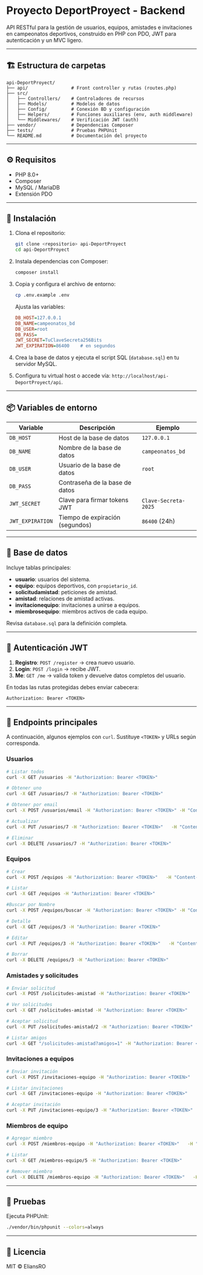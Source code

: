 # Proyecto DeportProyect - Backend

API RESTful para la gestión de usuarios, equipos, amistades e invitaciones en campeonatos deportivos, construido en PHP con PDO, JWT para autenticación y un MVC ligero.

---

## 🏗️ Estructura de carpetas

```
api-DeportProyect/
├── api/                # Front controller y rutas (routes.php)
├── src/
│   ├── Controllers/    # Controladores de recursos
│   ├── Models/         # Modelos de datos
│   ├── Config/         # Conexión BD y configuración
│   ├── Helpers/        # Funciones auxiliares (env, auth middleware)
│   └── Middlewares/    # Verificación JWT (auth)
├── vendor/             # Dependencias Composer
├── tests/              # Pruebas PHPUnit
└── README.md           # Documentación del proyecto
```

---

## ⚙️ Requisitos

- PHP 8.0+
- Composer
- MySQL / MariaDB
- Extensión PDO

---

## 🚀 Instalación

1. Clona el repositorio:

   ```bash
   git clone <repositorio> api-DeportProyect
   cd api-DeportProyect
   ```

2. Instala dependencias con Composer:

   ```bash
   composer install
   ```

3. Copia y configura el archivo de entorno:

   ```bash
   cp .env.example .env
   ```

   Ajusta las variables:

   ```ini
   DB_HOST=127.0.0.1
   DB_NAME=campeonatos_bd
   DB_USER=root
   DB_PASS=
   JWT_SECRET=TuClaveSecreta256Bits
   JWT_EXPIRATION=86400    # en segundos
   ```

4. Crea la base de datos y ejecuta el script SQL (`database.sql`) en tu servidor MySQL.

5. Configura tu virtual host o accede vía: `http://localhost/api-DeportProyect/api`.

---

## 📦 Variables de entorno

| Variable         | Descripción                     | Ejemplo              |
| ---------------- | ------------------------------- | -------------------- |
| `DB_HOST`        | Host de la base de datos        | `127.0.0.1`          |
| `DB_NAME`        | Nombre de la base de datos      | `campeonatos_bd`     |
| `DB_USER`        | Usuario de la base de datos     | `root`               |
| `DB_PASS`        | Contraseña de la base de datos  |                      |
| `JWT_SECRET`     | Clave para firmar tokens JWT    | `Clave-Secreta-2025` |
| `JWT_EXPIRATION` | Tiempo de expiración (segundos) | `86400` (24h)        |

---

## 💾 Base de datos

Incluye tablas principales:

- **usuario**: usuarios del sistema.
- **equipo**: equipos deportivos, con `propietario_id`.
- **solicitudamistad**: peticiones de amistad.
- **amistad**: relaciones de amistad activas.
- **invitacionequipo**: invitaciones a unirse a equipos.
- **miembrosequipo**: miembros activos de cada equipo.

Revisa `database.sql` para la definición completa.

---

## 🔐 Autenticación JWT

1. **Registro**: `POST /register` → crea nuevo usuario.
2. **Login**: `POST /login` → recibe JWT.
3. **Me**: `GET /me` → valida token y devuelve datos completos del usuario.

En todas las rutas protegidas debes enviar cabecera:

```
Authorization: Bearer <TOKEN>
```

---

## 📑 Endpoints principales

A continuación, algunos ejemplos con `curl`. Sustituye `<TOKEN>` y URLs según corresponda.

### Usuarios

```bash
# Listar todos
curl -X GET /usuarios -H "Authorization: Bearer <TOKEN>"

# Obtener uno
curl -X GET /usuarios/7 -H "Authorization: Bearer <TOKEN>"

# Obtener por email
curl -X POST /usuarios/email -H "Authorization: Bearer <TOKEN>" -H "Content-Type: application/json" -d '{"email":"john.doe@ejemplo.com"}'

# Actualizar
curl -X PUT /usuarios/7 -H "Authorization: Bearer <TOKEN>"   -H "Content-Type: application/json" -d '{"ciudad":"Medellín"}'

# Eliminar
curl -X DELETE /usuarios/7 -H "Authorization: Bearer <TOKEN>"
```

### Equipos

```bash
# Crear
curl -X POST /equipos -H "Authorization: Bearer <TOKEN>"   -H "Content-Type: application/json" -d '{"nombre":"Team A","anio_fundacion":2020}'

# Listar
curl -X GET /equipos -H "Authorization: Bearer <TOKEN>"

#Buscar por Nombre
curl -X POST /equipos/buscar -H "Authorization: Bearer <TOKEN>" -H "Content-Type: application/json" -d '{"nombre":"Example"}'

# Detalle
curl -X GET /equipos/3 -H "Authorization: Bearer <TOKEN>"

# Editar
curl -X PUT /equipos/3 -H "Authorization: Bearer <TOKEN>"   -H "Content-Type: application/json" -d '{"descripcion":"Club local"}'

# Borrar
curl -X DELETE /equipos/3 -H "Authorization: Bearer <TOKEN>"
```

### Amistades y solicitudes

```bash
# Enviar solicitud
curl -X POST /solicitudes-amistad -H "Authorization: Bearer <TOKEN>"   -H "Content-Type: application/json" -d '{"para_usuario_id":10}'

# Ver solicitudes
curl -X GET /solicitudes-amistad -H "Authorization: Bearer <TOKEN>"

# Aceptar solicitud
curl -X PUT /solicitudes-amistad/2 -H "Authorization: Bearer <TOKEN>"   -H "Content-Type: application/json" -d '{"estado":"aceptado"}'

# Listar amigos
curl -X GET "/solicitudes-amistad?amigos=1" -H "Authorization: Bearer <TOKEN>"
```

### Invitaciones a equipos

```bash
# Enviar invitación
curl -X POST /invitaciones-equipo -H "Authorization: Bearer <TOKEN>"   -H "Content-Type: application/json" -d '{"para_usuario_id":9,"equipo_id":5,"mensaje":"Únete!"}'

# Listar invitaciones
curl -X GET /invitaciones-equipo -H "Authorization: Bearer <TOKEN>"

# Aceptar invitación
curl -X PUT /invitaciones-equipo/3 -H "Authorization: Bearer <TOKEN>"   -H "Content-Type: application/json" -d '{"estado":"aceptado"}'
```

### Miembros de equipo

```bash
# Agregar miembro
curl -X POST /miembros-equipo -H "Authorization: Bearer <TOKEN>"   -H "Content-Type: application/json" -d '{"usuario_id":10,"equipo_id":5}'

# Listar
curl -X GET /miembros-equipo/5 -H "Authorization: Bearer <TOKEN>"

# Remover miembro
curl -X DELETE /miembros-equipo -H "Authorization: Bearer <TOKEN>"   -H "Content-Type: application/json" -d '{"usuario_id":10,"equipo_id":5}'
```

---

## 🧪 Pruebas

Ejecuta PHPUnit:

```bash
./vendor/bin/phpunit --colors=always
```

---

## 📝 Licencia

MIT © EliansRO